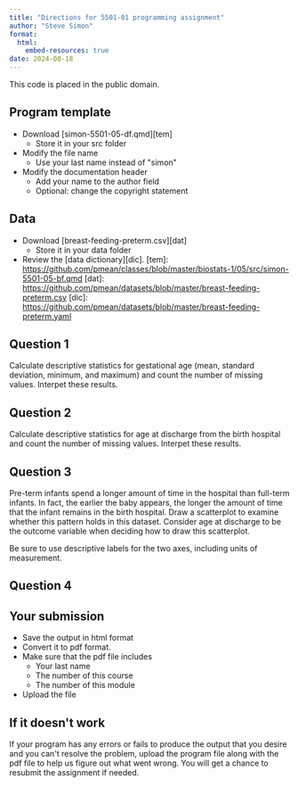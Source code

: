 ```yaml
---
title: "Directions for 5501-01 programming assignment"
author: "Steve Simon"
format: 
  html:
    embed-resources: true
date: 2024-08-18
---
```


This code is placed in the public domain.

## Program template

-   Download [simon-5501-05-df.qmd][tem]
    -   Store it in your src folder
-   Modify the file name
    -   Use your last name instead of "simon"
-   Modify the documentation header
    -   Add your name to the author field
    -   Optional: change the copyright statement

## Data

-   Download [breast-feeding-preterm.csv][dat]
    -   Store it in your data folder
-   Review the [data dictionary][dic].
[tem]: https://github.com/pmean/classes/blob/master/biostats-1/05/src/simon-5501-05-bf.qmd
[dat]: https://github.com/pmean/datasets/blob/master/breast-feeding-preterm.csv
[dic]: https://github.com/pmean/datasets/blob/master/breast-feeding-preterm.yaml
    
## Question 1

Calculate descriptive statistics for gestational age (mean, standard deviation, minimum, and maximum) and count the number of missing values. Interpet these results.

## Question 2

Calculate descriptive statistics for age at discharge from the birth hospital and count the number of missing values. Interpet these results.

## Question 3

Pre-term infants spend a longer amount of time in the hospital than full-term infants. In fact, the earlier the baby appears, the longer the amount of time that the infant remains in the birth hospital. Draw a scatterplot to examine whether this pattern holds in this dataset. Consider age at discharge to be the outcome variable when deciding how to draw this scatterplot.

Be sure to use descriptive labels for the two axes, including units of measurement.

## Question 4

## Your submission

-   Save the output in html format
-   Convert it to pdf format.
-   Make sure that the pdf file includes
    -   Your last name
    -   The number of this course
    -   The number of this module
-   Upload the file

## If it doesn't work

If your program has any errors or fails
to produce the output that you desire 
and you can't resolve the problem, 
upload the program file along with the
pdf file to help us figure out what 
went wrong. You will get a chance to 
resubmit the assignment if needed.
